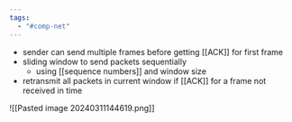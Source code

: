 ```yaml
---
tags:
  - "#comp-net"
---
```

- sender can send multiple frames before getting [[ACK]] for first frame
- sliding window to send packets sequentially
	- using [[sequence numbers]] and window size
- retransmit all packets in current window if [[ACK]] for a frame not received in time

![[Pasted image 20240311144619.png]]